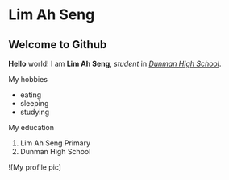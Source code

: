 # Lim Ah Seng
## Welcome to Github

__Hello__ world! I am **Lim Ah Seng**, _student_ in [*Dunman High School*](https://www.dunmanhigh.moe.edu.sg).

My hobbies 
* eating
* sleeping
* studying

My education 
1. Lim Ah Seng Primary
2. Dunman High School

![My profile pic]
